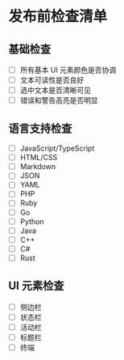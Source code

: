 # 发布前检查清单

## 基础检查

- [ ] 所有基本 UI 元素颜色是否协调
- [ ] 文本可读性是否良好
- [ ] 选中文本是否清晰可见
- [ ] 错误和警告高亮是否明显

## 语言支持检查

- [ ] JavaScript/TypeScript
- [ ] HTML/CSS
- [ ] Markdown
- [ ] JSON
- [ ] YAML
- [ ] PHP
- [ ] Ruby
- [ ] Go
- [ ] Python
- [ ] Java
- [ ] C++
- [ ] C#
- [ ] Rust

## UI 元素检查

- [ ] 侧边栏
- [ ] 状态栏
- [ ] 活动栏
- [ ] 标题栏
- [ ] 终端
